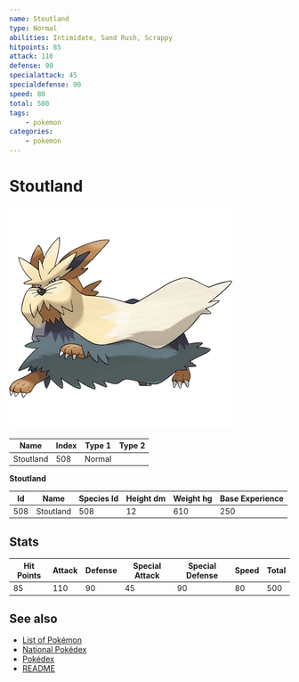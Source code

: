 ```yaml
---
name: Stoutland
type: Normal
abilities: Intimidate, Sand Rush, Scrappy
hitpoints: 85
attack: 110
defense: 90
specialattack: 45
specialdefense: 90
speed: 80
total: 500
tags:
    - pokemon
categories:
    - pokemon
---
```


# Stoutland


![Stoutland](images/508.png)

| **Name** | **Index** | **Type 1** | **Type 2** |
|----|----|----|----|
| Stoutland | 508 | Normal  |  |

**Stoutland** 




| **Id** | **Name** | **Species Id** | **Height dm** | **Weight hg** | **Base Experience** |
|--------|----------|----------------|------------|------------|---------------------|
| 508 | Stoutland | 508 | 12 | 610 | 250 |



## Stats

| **Hit Points** | **Attack** | **Defense** | **Special Attack** | **Special Defense** | **Speed** | **Total** |
|----------------|------------|-------------|--------------------|---------------------|-----------|-----------|
| 85 | 110 | 90 | 45 | 90 | 80 | 500 |

## See also

- [List of Pokémon](../pokemon.md)
- [National Pokédex](../national_pokedex.md)
- [Pokédex](../pokedex.md)
- [README](../README.md)
